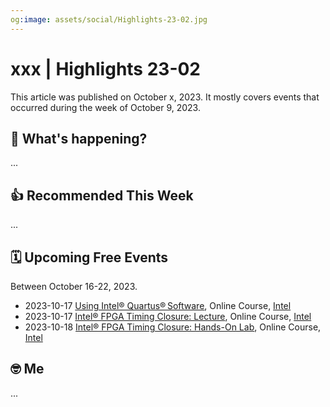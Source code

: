 ```yaml
---
og:image: assets/social/Highlights-23-02.jpg
---
```

# xxx | Highlights 23-02

This article was published on October x, 2023. It mostly covers events that
occurred during the week of October 9, 2023.

## 📰 What's happening?

...

## 👍 Recommended This Week

...

## 🗓️ Upcoming Free Events

Between October 16-22, 2023.

- 2023-10-17 [Using Intel®
  Quartus® Software](https://learning.intel.com/Developer/learn/courses/863/using-intelr-quartusrsoftware),
  Online Course, [Intel](https://www.intel.com)
- 2023-10-17 [Intel® FPGA Timing Closure:
  Lecture](https://learning.intel.com/developer/learn/courses/859/intelr-fpga-timing-closure-lecture),
  Online Course, [Intel](https://www.intel.com)
- 2023-10-18 [Intel® FPGA Timing Closure: Hands-On
  Lab](https://learning.intel.com/developer/learn/courses/7777/intelr-fpga-timing-closure-hands-on-lab),
  Online Course, [Intel](https://www.intel.com)

## 🤓 Me

...

